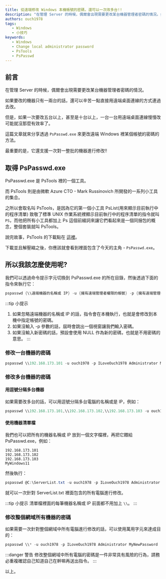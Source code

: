 ```yaml
---
title: 從遠端修改 Windows 本機帳號的密碼，還可以一次改多台!!
description: "在管理 Server 的時候，偶爾會出現需要更改某台機器管理者密碼的情況。如果要改的機器只有一兩台的話，還可以辛苦一點直接用遠端桌面連線的方式連過去改。但是，如果一次要改五台以上，甚至是十台以上，可能就會需要更聰明一點的方法了。"
authors: ouch1978
tags: 
   - Windows
   - 小技巧
keywords: 
   - Windows
   - Change local administrator password
   - PsTools
   - PsPasswd
---
```


## 前言

在管理 Server 的時候，偶爾會出現需要更改某台機器管理者密碼的情況。

如果要改的機器只有一兩台的話，還可以辛苦一點直接用遠端桌面連線的方式連過去改。

但是，如果一次要改五台以上，甚至是十台以上，一台一台用遠端桌面連線慢慢改可能就沒那麼有效率了。

這篇文章就來分享透過 `PsPasswd.exe` 來更改遠端 Windows 裡某個帳號的密碼的方法。

最重要的是，它還支援一次對一整批的機器進行修改!!

<!--truncate-->

## 取得 PsPasswd.exe

PsPasswd.exe 是 PsTools 裡的一個工具。

而 PsTools 則是由微軟 Azure CTO - Mark Russinovich 所開發的一系列小工具的集合。

之所以會取名叫 PsTools，是因為它的第一個小工具 PsList(用來顯示目前執行中的程序清單) 致敬了標準 UNIX 作業系統裡顯示目前執行中的程序清單的指令就叫 `PS`，而他把所有小工具都加上 Ps 這個前綴詞來讓它們看起來是一個同捆包的概念，整個套裝就叫 PsTools。

說完故事，PsTools 的下載點在 [這裡](https://download.sysinternals.com/files/PSTools.zip "Download PsTools Suite")。

下載並且解壓縮之後，你應該就會看到裡面包含了今天的主角 - `PsPasswd.exe`。

## 所以我該怎麼使用呢?

我們可以透過命令提示字元切換到 PsPasswd.exe 的所在目錄，然後透過下面的指令來執行它：

```powershell
pspasswd {\\遠端機器的名稱或 IP} -u {擁有遠端管理者權限的帳號} -p {擁有遠端管理者權限帳號的密碼} {要被更改密碼的遠端帳號} {新密碼}
```

:::tip 小提示
1. 如果忽略遠端機器的名稱或 IP 的話，指令會在本機執行，也就是會修改到本機中指定帳號的密碼。
2. 如果沒輸入 -p 參數的話，屆時會跳出一個視窗讓我們輸入密碼。
3. 如果沒輸入新密碼的話，預設會使用 NULL 作為新的密碼，也就是不用密碼的意思。
:::

### 修改一台機器的密碼

```powershell
pspasswd \\192.168.173.101 -u ouch1978 -p ILoveOuch1978 Administrator MyNewPassword
```

### 修改多台機器的密碼

#### 用逗號分隔多台機器

如果需要改多台的話，可以用逗號分隔多台電腦的名稱或是 IP，例如：

```powershell
pspasswd \\192.168.173.101,\\192.168.173.102,\\192.168.173.103 -u ouch1978 -p ILoveOuch1978 Administrator MyNewPassword
```

#### 使用機器清單檔

我們也可以把所有的機器名稱或 IP 放到一個文字檔裡，再把它餵給 PsPasswd.exe，例如：

```plain title=C:\ServerList.txt
192.168.173.101
192.168.173.102
192.168.173.103
MyWindows11
```

然後執行：

```powershell
pspasswd @C:\ServerList.txt -u ouch1978 -p ILoveOuch1978 Administrator MyNewPassword
```

就可以一次針對 ServerList.txt 裡面包含的所有電腦進行修改。

:::tip 小提示
清單檔裡面的每筆機器名稱或 IP 前面都不用加上 `\\`。
:::

### 修改整個網域所有機器的密碼

如果需要一次針對整個網域中所有電腦進行修改的話，可以使用萬用字元來達成目的：

```powershell
pspasswd \\* -u ouch1978 -p ILoveOuch1978 Administrator MyNewPassword
```

:::danger 警告
修改整個網域中所有電腦的密碼是一件非常具有風險的行為，請務必重複確認自己知道自己在幹嘛再送出指令。
:::

以上。
